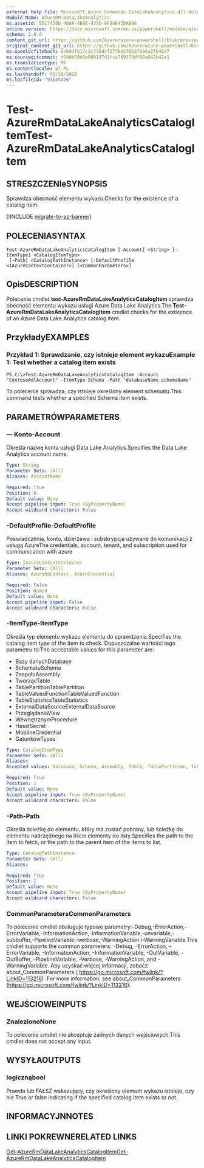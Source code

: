 ```yaml
---
external help file: Microsoft.Azure.Commands.DataLakeAnalytics.dll-Help.xml
Module Name: AzureRM.DataLakeAnalytics
ms.assetid: ED17430D-4DAF-4B9E-937D-0F8A843DAB96
online version: https://docs.microsoft.com/en-us/powershell/module/azurerm.datalakeanalytics/test-azurermdatalakeanalyticscatalogitem
schema: 2.0.0
content_git_url: https://github.com/Azure/azure-powershell/blob/preview/src/ResourceManager/DataLakeAnalytics/Commands.DataLakeAnalytics/help/Test-AzureRmDataLakeAnalyticsCatalogItem.md
original_content_git_url: https://github.com/Azure/azure-powershell/blob/preview/src/ResourceManager/DataLakeAnalytics/Commands.DataLakeAnalytics/help/Test-AzureRmDataLakeAnalyticsCatalogItem.md
ms.openlocfilehash: deb93fb17c2c739dcf377665f8b2f604a2fb4847
ms.sourcegitcommit: f599b50d5e980197d1fca769378df90a842b42a1
ms.translationtype: MT
ms.contentlocale: pl-PL
ms.lasthandoff: 08/20/2020
ms.locfileid: "93544376"
---
```

# <span data-ttu-id="7af28-101">Test-AzureRmDataLakeAnalyticsCatalogItem</span><span class="sxs-lookup"><span data-stu-id="7af28-101">Test-AzureRmDataLakeAnalyticsCatalogItem</span></span>

## <span data-ttu-id="7af28-102">STRESZCZENIe</span><span class="sxs-lookup"><span data-stu-id="7af28-102">SYNOPSIS</span></span>
<span data-ttu-id="7af28-103">Sprawdza obecność elementu wykazu.</span><span class="sxs-lookup"><span data-stu-id="7af28-103">Checks for the existence of a catalog item.</span></span>

[!INCLUDE [migrate-to-az-banner](../../includes/migrate-to-az-banner.md)]

## <span data-ttu-id="7af28-104">POLECENIA</span><span class="sxs-lookup"><span data-stu-id="7af28-104">SYNTAX</span></span>

```
Test-AzureRmDataLakeAnalyticsCatalogItem [-Account] <String> [-ItemType] <CatalogItemType>
 [-Path] <CatalogPathInstance> [-DefaultProfile <IAzureContextContainer>] [<CommonParameters>]
```

## <span data-ttu-id="7af28-105">Opis</span><span class="sxs-lookup"><span data-stu-id="7af28-105">DESCRIPTION</span></span>
<span data-ttu-id="7af28-106">Polecenie cmdlet **test-AzureRmDataLakeAnalyticsCatalogItem** sprawdza obecność elementu wykazu usługi Azure Data Lake Analytics.</span><span class="sxs-lookup"><span data-stu-id="7af28-106">The **Test-AzureRmDataLakeAnalyticsCatalogItem** cmdlet checks for the existence of an Azure Data Lake Analytics catalog item.</span></span>

## <span data-ttu-id="7af28-107">Przykłady</span><span class="sxs-lookup"><span data-stu-id="7af28-107">EXAMPLES</span></span>

### <span data-ttu-id="7af28-108">Przykład 1: Sprawdzanie, czy istnieje element wykazu</span><span class="sxs-lookup"><span data-stu-id="7af28-108">Example 1: Test whether a catalog item exists</span></span>
```
PS C:\>Test-AzureRmDataLakeAnalyticsCatalogItem -Account "ContosoAdlAccount" -ItemType Schema -Path "databaseName.schemaName"
```

<span data-ttu-id="7af28-109">To polecenie sprawdza, czy istnieje określony element schematu.</span><span class="sxs-lookup"><span data-stu-id="7af28-109">This command tests whether a specified Schema item exists.</span></span>

## <span data-ttu-id="7af28-110">PARAMETRÓW</span><span class="sxs-lookup"><span data-stu-id="7af28-110">PARAMETERS</span></span>

### <span data-ttu-id="7af28-111">— Konto</span><span class="sxs-lookup"><span data-stu-id="7af28-111">-Account</span></span>
<span data-ttu-id="7af28-112">Określa nazwę konta usługi Data Lake Analytics.</span><span class="sxs-lookup"><span data-stu-id="7af28-112">Specifies the Data Lake Analytics account name.</span></span>

```yaml
Type: String
Parameter Sets: (All)
Aliases: AccountName

Required: True
Position: 0
Default value: None
Accept pipeline input: True (ByPropertyName)
Accept wildcard characters: False
```

### <span data-ttu-id="7af28-113">-DefaultProfile</span><span class="sxs-lookup"><span data-stu-id="7af28-113">-DefaultProfile</span></span>
<span data-ttu-id="7af28-114">Poświadczenia, konto, dzierżawa i subskrypcja używane do komunikacji z usługą Azure</span><span class="sxs-lookup"><span data-stu-id="7af28-114">The credentials, account, tenant, and subscription used for communication with azure</span></span>

```yaml
Type: IAzureContextContainer
Parameter Sets: (All)
Aliases: AzureRmContext, AzureCredential

Required: False
Position: Named
Default value: None
Accept pipeline input: False
Accept wildcard characters: False
```

### <span data-ttu-id="7af28-115">-ItemType</span><span class="sxs-lookup"><span data-stu-id="7af28-115">-ItemType</span></span>
<span data-ttu-id="7af28-116">Określa typ elementu wykazu elementu do sprawdzenia.</span><span class="sxs-lookup"><span data-stu-id="7af28-116">Specifies the catalog item type of the item to check.</span></span>
<span data-ttu-id="7af28-117">Dopuszczalne wartości tego parametru to:</span><span class="sxs-lookup"><span data-stu-id="7af28-117">The acceptable values for this parameter are:</span></span>

- <span data-ttu-id="7af28-118">Bazy danych</span><span class="sxs-lookup"><span data-stu-id="7af28-118">Database</span></span>
- <span data-ttu-id="7af28-119">Schematu</span><span class="sxs-lookup"><span data-stu-id="7af28-119">Schema</span></span>
- <span data-ttu-id="7af28-120">Zespołu</span><span class="sxs-lookup"><span data-stu-id="7af28-120">Assembly</span></span>
- <span data-ttu-id="7af28-121">Tworząc</span><span class="sxs-lookup"><span data-stu-id="7af28-121">Table</span></span>
- <span data-ttu-id="7af28-122">TablePartition</span><span class="sxs-lookup"><span data-stu-id="7af28-122">TablePartition</span></span>
- <span data-ttu-id="7af28-123">TableValuedFunction</span><span class="sxs-lookup"><span data-stu-id="7af28-123">TableValuedFunction</span></span>
- <span data-ttu-id="7af28-124">TableStatistics</span><span class="sxs-lookup"><span data-stu-id="7af28-124">TableStatistics</span></span>
- <span data-ttu-id="7af28-125">ExternalDataSource</span><span class="sxs-lookup"><span data-stu-id="7af28-125">ExternalDataSource</span></span>
- <span data-ttu-id="7af28-126">Przeglądania</span><span class="sxs-lookup"><span data-stu-id="7af28-126">View</span></span>
- <span data-ttu-id="7af28-127">Wewnętrznym</span><span class="sxs-lookup"><span data-stu-id="7af28-127">Procedure</span></span>
- <span data-ttu-id="7af28-128">Haseł</span><span class="sxs-lookup"><span data-stu-id="7af28-128">Secret</span></span>
- <span data-ttu-id="7af28-129">Mobilne</span><span class="sxs-lookup"><span data-stu-id="7af28-129">Credential</span></span>
- <span data-ttu-id="7af28-130">Gatunków</span><span class="sxs-lookup"><span data-stu-id="7af28-130">Types</span></span>

```yaml
Type: CatalogItemType
Parameter Sets: (All)
Aliases: 
Accepted values: Database, Schema, Assembly, Table, TablePartition, TableValuedFunction, TableStatistics, ExternalDataSource, View, Procedure, Secret, Credential, Types, Package

Required: True
Position: 1
Default value: None
Accept pipeline input: True (ByPropertyName)
Accept wildcard characters: False
```

### <span data-ttu-id="7af28-131">-Path</span><span class="sxs-lookup"><span data-stu-id="7af28-131">-Path</span></span>
<span data-ttu-id="7af28-132">Określa ścieżkę do elementu, który ma zostać pobrany, lub ścieżkę do elementu nadrzędnego na liście elementy do listy.</span><span class="sxs-lookup"><span data-stu-id="7af28-132">Specifies the path to the item to fetch, or the path to the parent item of the items to list.</span></span>

```yaml
Type: CatalogPathInstance
Parameter Sets: (All)
Aliases: 

Required: True
Position: 2
Default value: None
Accept pipeline input: True (ByPropertyName)
Accept wildcard characters: False
```

### <span data-ttu-id="7af28-133">CommonParameters</span><span class="sxs-lookup"><span data-stu-id="7af28-133">CommonParameters</span></span>
<span data-ttu-id="7af28-134">To polecenie cmdlet obsługuje typowe parametry:-Debug,-ErrorAction,-ErrorVariable,-InformationAction,-InformationVariable,-unvariable,-subbuffer,-PipelineVariable,-verbose,-WarningAction i-WarningVariable.</span><span class="sxs-lookup"><span data-stu-id="7af28-134">This cmdlet supports the common parameters: -Debug, -ErrorAction, -ErrorVariable, -InformationAction, -InformationVariable, -OutVariable, -OutBuffer, -PipelineVariable, -Verbose, -WarningAction, and -WarningVariable.</span></span> <span data-ttu-id="7af28-135">Aby uzyskać więcej informacji, zobacz about_CommonParameters ( https://go.microsoft.com/fwlink/?LinkID=113216) .</span><span class="sxs-lookup"><span data-stu-id="7af28-135">For more information, see about_CommonParameters (https://go.microsoft.com/fwlink/?LinkID=113216).</span></span>

## <span data-ttu-id="7af28-136">WEJŚCIOWE</span><span class="sxs-lookup"><span data-stu-id="7af28-136">INPUTS</span></span>

### <span data-ttu-id="7af28-137">Znaleziono</span><span class="sxs-lookup"><span data-stu-id="7af28-137">None</span></span>
<span data-ttu-id="7af28-138">To polecenie cmdlet nie akceptuje żadnych danych wejściowych.</span><span class="sxs-lookup"><span data-stu-id="7af28-138">This cmdlet does not accept any input.</span></span>

## <span data-ttu-id="7af28-139">WYSYŁA</span><span class="sxs-lookup"><span data-stu-id="7af28-139">OUTPUTS</span></span>

### <span data-ttu-id="7af28-140">logiczną</span><span class="sxs-lookup"><span data-stu-id="7af28-140">bool</span></span>
<span data-ttu-id="7af28-141">Prawda lub FAŁSZ wskazujący, czy określony element wykazu istnieje, czy nie.</span><span class="sxs-lookup"><span data-stu-id="7af28-141">True or false indicating if the specified catalog item exists or not.</span></span>

## <span data-ttu-id="7af28-142">INFORMACYJN</span><span class="sxs-lookup"><span data-stu-id="7af28-142">NOTES</span></span>

## <span data-ttu-id="7af28-143">LINKI POKREWNE</span><span class="sxs-lookup"><span data-stu-id="7af28-143">RELATED LINKS</span></span>

[<span data-ttu-id="7af28-144">Get-AzureRmDataLakeAnalyticsCatalogItem</span><span class="sxs-lookup"><span data-stu-id="7af28-144">Get-AzureRmDataLakeAnalyticsCatalogItem</span></span>](./Get-AzureRmDataLakeAnalyticsCatalogItem.md)


